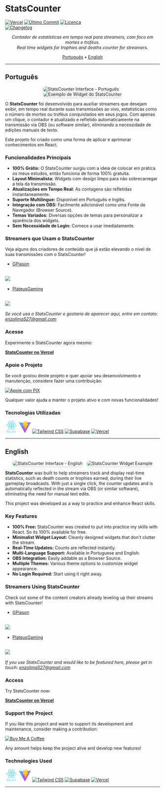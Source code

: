 # StatsCounter

[![Vercel](https://therealsujitk-vercel-badge.vercel.app/?app=stats-counter-alpha)](https://stats-counter-alpha.vercel.app/)
[![Último Commit](https://img.shields.io/github/last-commit/enzogl7/stats-counter)](https://github.com/enzogl7/stats-counter/commits/main)
[![Licença](https://img.shields.io/github/license/enzogl7/stats-counter)](https://github.com/enzogl7/stats-counter/blob/main/LICENSE)
<br>
[![Changelog](https://img.shields.io/badge/📜-Updates/roadmap-blue)](CHANGELOG.md)

<p align="center">
  <em>Contador de estatísticas em tempo real para streamers, com foco em mortes e troféus.</em>
  <br>
  <em>Real time widgets for trophies and deaths counter for streamers.</em>
</p>

<p align="center">
  <a href="#português">Português</a> • <a href="#english">English</a>
</p>

---

## Português

<p align="center">
  <img src="https://i.imgur.com/QR9pYuu.png" alt="StatsCounter Interface - Português" width="48%" style="margin-right: 2%; border-radius: 8px; box-shadow: 0 4px 8px rgba(0,0,0,0.1);" />
  <img src="https://i.imgur.com/lTyfeaE.png" alt="Exemplo de Widget do StatsCounter" width="48%" style="border-radius: 8px; box-shadow: 0 4px 8px rgba(0,0,0,0.1);" />
</p>

O **StatsCounter** foi desenvolvido para auxiliar streamers que desejam exibir, em tempo real durante suas transmissões ao vivo, estatísticas como o número de mortes ou troféus conquistados em seus jogos. Com apenas um clique, o contador é atualizado e refletido automaticamente na transmissão via OBS (ou software similar), eliminando a necessidade de edições manuais de texto.

Este projeto foi criado como uma forma de aplicar e aprimorar conhecimentos em React.

### Funcionalidades Principais

* **100% Grátis:** O StatsCounter surgiu com a ideia de colocar em prática os meus estudos, então funciona de forma 100% gratuita.
* **Layout Minimalista:** Widgets com design limpo para não sobrecarregar a tela da transmissão.
* **Atualizações em Tempo Real:** As contagens são refletidas instantaneamente.
* **Suporte Multilíngue:** Disponível em Português e Inglês.
* **Integração com OBS:** Facilmente adicionável como uma Fonte de Navegador (Browser Source).
* **Temas Variados:** Diversas opções de temas para personalizar a aparência dos widgets.
* **Sem Necessidade de Login:** Comece a usar imediatamente.

### Streamers que Usam o StatsCounter

Veja alguns dos criadores de conteúdo que já estão elevando o nível de suas transmissões com o StatsCounter!

* [GPiason](https://www.youtube.com/@GPiason)
<br>
<img src="https://i.imgur.com/fhrCQjd.png" width="30%"></img>

* [PlateusGaming](https://www.youtube.com/@Plateus.Gaming)
<br>
<img src="https://i.imgur.com/TF49VYE.png" width="30%">

*Se você usa o StatsCounter e gostaria de aparecer aqui, entre em contato: enzolima527@gmail.com*

### Acesse

Experimente o StatsCounter agora mesmo:

[**StatsCounter no Vercel**](https://stats-counter-alpha.vercel.app/)

### Apoie o Projeto

Se você gostou deste projeto e quer apoiar seu desenvolvimento e manutenção, considere fazer uma contribuição:

[![Apoie com PIX](https://img.shields.io/badge/Apoie%20com-PIX-32BCAD?style=for-the-badge&logo=pix&logoColor=black)](https://nubank.com.br/cobrar/1h7ozc/68311061-d59d-4d4a-bee6-814f62eef197)

Qualquer valor ajuda a manter o projeto ativo e com novas funcionalidades!

### Tecnologias Utilizadas

<p align="left">
  <a href="https://reactjs.org/" target="_blank" rel="noreferrer"><img src="https://raw.githubusercontent.com/devicons/devicon/master/icons/react/react-original-wordmark.svg" alt="React" width="40" height="40"/></a>
  <a href="https://vitejs.dev/" target="_blank" rel="noreferrer"><img src="https://raw.githubusercontent.com/devicons/devicon/master/icons/vitejs/vitejs-original.svg" alt="Vite" width="40" height="40"/></a>
  <a href="https://tailwindcss.com/" target="_blank" rel="noreferrer"><img src="https://www.vectorlogo.zone/logos/tailwindcss/tailwindcss-icon.svg" alt="Tailwind CSS" width="40" height="40"/></a>
  <a href="https://supabase.com/" target="_blank" rel="noreferrer"><img src="https://www.vectorlogo.zone/logos/supabase/supabase-icon.svg" alt="Supabase" width="40" height="40"/></a>
  <a href="https://vercel.com/" target="_blank" rel="noreferrer"><img src="https://www.vectorlogo.zone/logos/vercel/vercel-icon.svg" alt="Vercel" width="40" height="40"/></a>
</p>

---

## English

<p align="center">
  <img src="https://i.imgur.com/ipPrQzQ.png" alt="StatsCounter Interface - English" width="48%" style="margin-right: 2%; border-radius: 8px; box-shadow: 0 4px 8px rgba(0,0,0,0.1);" />
  <img src="https://i.imgur.com/lTyfeaE.png" alt="StatsCounter Widget Example" width="48%" style="border-radius: 8px; box-shadow: 0 4px 8px rgba(0,0,0,0.1);" />
</p>

**StatsCounter** was built to help streamers track and display real-time statistics, such as death counts or trophies earned, during their live gameplay broadcasts. With just a single click, the counter updates and is automatically reflected in the stream via OBS (or similar software), eliminating the need for manual text edits.

This project was developed as a way to practice and enhance React skills.

### Key Features

* **100% Free:** StatsCounter was created to put into practice my skills with React. So its 100% available for free.
* **Minimalist Widget Layout:** Cleanly designed widgets that don't clutter the stream.
* **Real-Time Updates:** Counts are reflected instantly.
* **Multi-Language Support:** Available in Portuguese and English.
* **OBS Integration:** Easily addable as a Browser Source.
* **Multiple Themes:** Various theme options to customize widget appearance.
* **No Login Required:** Start using it right away.

### Streamers Using StatsCounter

Check out some of the content creators already leveling up their streams with StatsCounter!

* [GPiason](https://www.youtube.com/@GPiason)
<br>
<img src="https://i.imgur.com/fhrCQjd.png" width="30%"></img>

* [PlateusGaming](https://www.youtube.com/@Plateus.Gaming)
<br>
<img src="https://i.imgur.com/TF49VYE.png" width="30%">

*If you use StatsCounter and would like to be featured here, please get in touch: enzolima527@gmail.com*

### Access

Try StatsCounter now:

[**StatsCounter on Vercel**](https://stats-counter-alpha.vercel.app/)

### Support the Project

If you like this project and want to support its development and maintenance, consider making a contribution:

<a href="https://www.buymeacoffee.com/ogl7" target="_blank"><img src="https://cdn.buymeacoffee.com/buttons/v2/default-yellow.png" alt="Buy Me A Coffee" style="height: 50px !important;width: 210px !important;" ></a>

Any amount helps keep the project alive and develop new features!

### Technologies Used

<p align="left">
  <a href="https://reactjs.org/" target="_blank" rel="noreferrer"><img src="https://raw.githubusercontent.com/devicons/devicon/master/icons/react/react-original-wordmark.svg" alt="React" width="40" height="40"/></a>
  <a href="https://vitejs.dev/" target="_blank" rel="noreferrer"><img src="https://raw.githubusercontent.com/devicons/devicon/master/icons/vitejs/vitejs-original.svg" alt="Vite" width="40" height="40"/></a>
  <a href="https://tailwindcss.com/" target="_blank" rel="noreferrer"><img src="https://www.vectorlogo.zone/logos/tailwindcss/tailwindcss-icon.svg" alt="Tailwind CSS" width="40" height="40"/></a>
  <a href="https://supabase.com/" target="_blank" rel="noreferrer"><img src="https://www.vectorlogo.zone/logos/supabase/supabase-icon.svg" alt="Supabase" width="40" height="40"/></a>
  <a href="https://vercel.com/" target="_blank" rel="noreferrer"><img src="https://www.vectorlogo.zone/logos/vercel/vercel-icon.svg" alt="Vercel" width="40" height="40"/></a>
</p>

---
